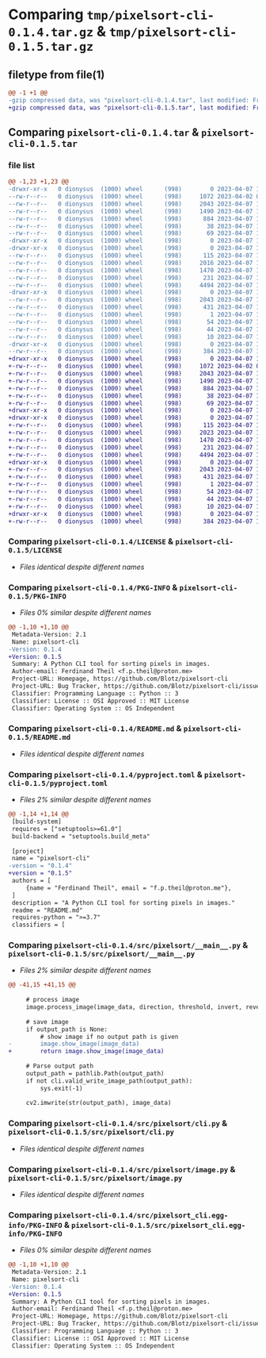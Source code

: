 # Comparing `tmp/pixelsort-cli-0.1.4.tar.gz` & `tmp/pixelsort-cli-0.1.5.tar.gz`

## filetype from file(1)

```diff
@@ -1 +1 @@
-gzip compressed data, was "pixelsort-cli-0.1.4.tar", last modified: Fri Apr  7 19:35:52 2023, max compression
+gzip compressed data, was "pixelsort-cli-0.1.5.tar", last modified: Fri Apr  7 19:52:39 2023, max compression
```

## Comparing `pixelsort-cli-0.1.4.tar` & `pixelsort-cli-0.1.5.tar`

### file list

```diff
@@ -1,23 +1,23 @@
-drwxr-xr-x   0 dionysus  (1000) wheel      (998)        0 2023-04-07 19:35:52.647276 pixelsort-cli-0.1.4/
--rw-r--r--   0 dionysus  (1000) wheel      (998)     1072 2023-04-02 00:49:40.000000 pixelsort-cli-0.1.4/LICENSE
--rw-r--r--   0 dionysus  (1000) wheel      (998)     2043 2023-04-07 19:35:52.647276 pixelsort-cli-0.1.4/PKG-INFO
--rw-r--r--   0 dionysus  (1000) wheel      (998)     1490 2023-04-07 18:46:29.000000 pixelsort-cli-0.1.4/README.md
--rw-r--r--   0 dionysus  (1000) wheel      (998)      884 2023-04-07 19:35:30.000000 pixelsort-cli-0.1.4/pyproject.toml
--rw-r--r--   0 dionysus  (1000) wheel      (998)       38 2023-04-07 19:35:52.647276 pixelsort-cli-0.1.4/setup.cfg
--rw-r--r--   0 dionysus  (1000) wheel      (998)       69 2023-04-07 16:41:27.000000 pixelsort-cli-0.1.4/setup.py
-drwxr-xr-x   0 dionysus  (1000) wheel      (998)        0 2023-04-07 19:35:52.647276 pixelsort-cli-0.1.4/src/
-drwxr-xr-x   0 dionysus  (1000) wheel      (998)        0 2023-04-07 19:35:52.647276 pixelsort-cli-0.1.4/src/pixelsort/
--rw-r--r--   0 dionysus  (1000) wheel      (998)      115 2023-04-07 16:35:52.000000 pixelsort-cli-0.1.4/src/pixelsort/__init__.py
--rw-r--r--   0 dionysus  (1000) wheel      (998)     2016 2023-04-07 19:32:19.000000 pixelsort-cli-0.1.4/src/pixelsort/__main__.py
--rw-r--r--   0 dionysus  (1000) wheel      (998)     1470 2023-04-07 16:36:33.000000 pixelsort-cli-0.1.4/src/pixelsort/cli.py
--rw-r--r--   0 dionysus  (1000) wheel      (998)      231 2023-04-07 16:36:51.000000 pixelsort-cli-0.1.4/src/pixelsort/direction.py
--rw-r--r--   0 dionysus  (1000) wheel      (998)     4494 2023-04-07 19:31:41.000000 pixelsort-cli-0.1.4/src/pixelsort/image.py
-drwxr-xr-x   0 dionysus  (1000) wheel      (998)        0 2023-04-07 19:35:52.647276 pixelsort-cli-0.1.4/src/pixelsort_cli.egg-info/
--rw-r--r--   0 dionysus  (1000) wheel      (998)     2043 2023-04-07 19:35:52.000000 pixelsort-cli-0.1.4/src/pixelsort_cli.egg-info/PKG-INFO
--rw-r--r--   0 dionysus  (1000) wheel      (998)      431 2023-04-07 19:35:52.000000 pixelsort-cli-0.1.4/src/pixelsort_cli.egg-info/SOURCES.txt
--rw-r--r--   0 dionysus  (1000) wheel      (998)        1 2023-04-07 19:35:52.000000 pixelsort-cli-0.1.4/src/pixelsort_cli.egg-info/dependency_links.txt
--rw-r--r--   0 dionysus  (1000) wheel      (998)       54 2023-04-07 19:35:52.000000 pixelsort-cli-0.1.4/src/pixelsort_cli.egg-info/entry_points.txt
--rw-r--r--   0 dionysus  (1000) wheel      (998)       44 2023-04-07 19:35:52.000000 pixelsort-cli-0.1.4/src/pixelsort_cli.egg-info/requires.txt
--rw-r--r--   0 dionysus  (1000) wheel      (998)       10 2023-04-07 19:35:52.000000 pixelsort-cli-0.1.4/src/pixelsort_cli.egg-info/top_level.txt
-drwxr-xr-x   0 dionysus  (1000) wheel      (998)        0 2023-04-07 19:35:52.647276 pixelsort-cli-0.1.4/test/
--rw-r--r--   0 dionysus  (1000) wheel      (998)      384 2023-04-07 17:01:38.000000 pixelsort-cli-0.1.4/test/test_image.py
+drwxr-xr-x   0 dionysus  (1000) wheel      (998)        0 2023-04-07 19:52:39.043977 pixelsort-cli-0.1.5/
+-rw-r--r--   0 dionysus  (1000) wheel      (998)     1072 2023-04-02 00:49:40.000000 pixelsort-cli-0.1.5/LICENSE
+-rw-r--r--   0 dionysus  (1000) wheel      (998)     2043 2023-04-07 19:52:39.043977 pixelsort-cli-0.1.5/PKG-INFO
+-rw-r--r--   0 dionysus  (1000) wheel      (998)     1490 2023-04-07 18:46:29.000000 pixelsort-cli-0.1.5/README.md
+-rw-r--r--   0 dionysus  (1000) wheel      (998)      884 2023-04-07 19:51:52.000000 pixelsort-cli-0.1.5/pyproject.toml
+-rw-r--r--   0 dionysus  (1000) wheel      (998)       38 2023-04-07 19:52:39.043977 pixelsort-cli-0.1.5/setup.cfg
+-rw-r--r--   0 dionysus  (1000) wheel      (998)       69 2023-04-07 16:41:27.000000 pixelsort-cli-0.1.5/setup.py
+drwxr-xr-x   0 dionysus  (1000) wheel      (998)        0 2023-04-07 19:52:39.040644 pixelsort-cli-0.1.5/src/
+drwxr-xr-x   0 dionysus  (1000) wheel      (998)        0 2023-04-07 19:52:39.043977 pixelsort-cli-0.1.5/src/pixelsort/
+-rw-r--r--   0 dionysus  (1000) wheel      (998)      115 2023-04-07 16:35:52.000000 pixelsort-cli-0.1.5/src/pixelsort/__init__.py
+-rw-r--r--   0 dionysus  (1000) wheel      (998)     2023 2023-04-07 19:50:28.000000 pixelsort-cli-0.1.5/src/pixelsort/__main__.py
+-rw-r--r--   0 dionysus  (1000) wheel      (998)     1470 2023-04-07 16:36:33.000000 pixelsort-cli-0.1.5/src/pixelsort/cli.py
+-rw-r--r--   0 dionysus  (1000) wheel      (998)      231 2023-04-07 16:36:51.000000 pixelsort-cli-0.1.5/src/pixelsort/direction.py
+-rw-r--r--   0 dionysus  (1000) wheel      (998)     4494 2023-04-07 19:31:41.000000 pixelsort-cli-0.1.5/src/pixelsort/image.py
+drwxr-xr-x   0 dionysus  (1000) wheel      (998)        0 2023-04-07 19:52:39.043977 pixelsort-cli-0.1.5/src/pixelsort_cli.egg-info/
+-rw-r--r--   0 dionysus  (1000) wheel      (998)     2043 2023-04-07 19:52:39.000000 pixelsort-cli-0.1.5/src/pixelsort_cli.egg-info/PKG-INFO
+-rw-r--r--   0 dionysus  (1000) wheel      (998)      431 2023-04-07 19:52:39.000000 pixelsort-cli-0.1.5/src/pixelsort_cli.egg-info/SOURCES.txt
+-rw-r--r--   0 dionysus  (1000) wheel      (998)        1 2023-04-07 19:52:39.000000 pixelsort-cli-0.1.5/src/pixelsort_cli.egg-info/dependency_links.txt
+-rw-r--r--   0 dionysus  (1000) wheel      (998)       54 2023-04-07 19:52:39.000000 pixelsort-cli-0.1.5/src/pixelsort_cli.egg-info/entry_points.txt
+-rw-r--r--   0 dionysus  (1000) wheel      (998)       44 2023-04-07 19:52:39.000000 pixelsort-cli-0.1.5/src/pixelsort_cli.egg-info/requires.txt
+-rw-r--r--   0 dionysus  (1000) wheel      (998)       10 2023-04-07 19:52:39.000000 pixelsort-cli-0.1.5/src/pixelsort_cli.egg-info/top_level.txt
+drwxr-xr-x   0 dionysus  (1000) wheel      (998)        0 2023-04-07 19:52:39.043977 pixelsort-cli-0.1.5/test/
+-rw-r--r--   0 dionysus  (1000) wheel      (998)      384 2023-04-07 17:01:38.000000 pixelsort-cli-0.1.5/test/test_image.py
```

### Comparing `pixelsort-cli-0.1.4/LICENSE` & `pixelsort-cli-0.1.5/LICENSE`

 * *Files identical despite different names*

### Comparing `pixelsort-cli-0.1.4/PKG-INFO` & `pixelsort-cli-0.1.5/PKG-INFO`

 * *Files 0% similar despite different names*

```diff
@@ -1,10 +1,10 @@
 Metadata-Version: 2.1
 Name: pixelsort-cli
-Version: 0.1.4
+Version: 0.1.5
 Summary: A Python CLI tool for sorting pixels in images.
 Author-email: Ferdinand Theil <f.p.theil@proton.me>
 Project-URL: Homepage, https://github.com/Blotz/pixelsort-cli
 Project-URL: Bug Tracker, https://github.com/Blotz/pixelsort-cli/issues
 Classifier: Programming Language :: Python :: 3
 Classifier: License :: OSI Approved :: MIT License
 Classifier: Operating System :: OS Independent
```

### Comparing `pixelsort-cli-0.1.4/README.md` & `pixelsort-cli-0.1.5/README.md`

 * *Files identical despite different names*

### Comparing `pixelsort-cli-0.1.4/pyproject.toml` & `pixelsort-cli-0.1.5/pyproject.toml`

 * *Files 2% similar despite different names*

```diff
@@ -1,14 +1,14 @@
 [build-system]
 requires = ["setuptools>=61.0"]
 build-backend = "setuptools.build_meta"
 
 [project]
 name = "pixelsort-cli"
-version = "0.1.4"
+version = "0.1.5"
 authors = [
     {name = "Ferdinand Theil", email = "f.p.theil@proton.me"},
 ]
 description = "A Python CLI tool for sorting pixels in images."
 readme = "README.md"
 requires-python = ">=3.7"
 classifiers = [
```

### Comparing `pixelsort-cli-0.1.4/src/pixelsort/__main__.py` & `pixelsort-cli-0.1.5/src/pixelsort/__main__.py`

 * *Files 2% similar despite different names*

```diff
@@ -41,15 +41,15 @@
 
     # process image
     image.process_image(image_data, direction, threshold, invert, reversed_direction)
 
     # save image
     if output_path is None:
         # show image if no output path is given
-        image.show_image(image_data)
+        return image.show_image(image_data)
 
     # Parse output path
     output_path = pathlib.Path(output_path)
     if not cli.valid_write_image_path(output_path):
         sys.exit(-1)
 
     cv2.imwrite(str(output_path), image_data)
```

### Comparing `pixelsort-cli-0.1.4/src/pixelsort/cli.py` & `pixelsort-cli-0.1.5/src/pixelsort/cli.py`

 * *Files identical despite different names*

### Comparing `pixelsort-cli-0.1.4/src/pixelsort/image.py` & `pixelsort-cli-0.1.5/src/pixelsort/image.py`

 * *Files identical despite different names*

### Comparing `pixelsort-cli-0.1.4/src/pixelsort_cli.egg-info/PKG-INFO` & `pixelsort-cli-0.1.5/src/pixelsort_cli.egg-info/PKG-INFO`

 * *Files 0% similar despite different names*

```diff
@@ -1,10 +1,10 @@
 Metadata-Version: 2.1
 Name: pixelsort-cli
-Version: 0.1.4
+Version: 0.1.5
 Summary: A Python CLI tool for sorting pixels in images.
 Author-email: Ferdinand Theil <f.p.theil@proton.me>
 Project-URL: Homepage, https://github.com/Blotz/pixelsort-cli
 Project-URL: Bug Tracker, https://github.com/Blotz/pixelsort-cli/issues
 Classifier: Programming Language :: Python :: 3
 Classifier: License :: OSI Approved :: MIT License
 Classifier: Operating System :: OS Independent
```

